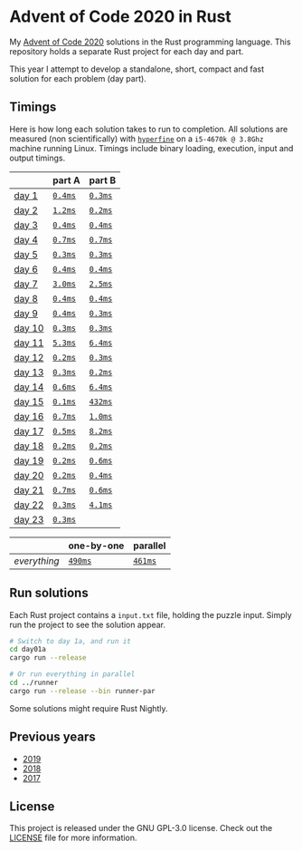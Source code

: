 # Advent of Code 2020 in Rust
My [Advent of Code 2020][aoc-2020] solutions in the Rust programming language.
This repository holds a separate Rust project for each day and part.

This year I attempt to develop a standalone, short, compact and fast solution
for each problem (day part).

## Timings
Here is how long each solution takes to run to completion.
All solutions are measured (non scientifically) with [`hyperfine`][hyperfine] on
a `i5-4670k @ 3.8Ghz` machine running Linux.
Timings include binary loading, execution, input and output timings.

|                                                | part A                          | part B                           |
|:-----------------------------------------------|:--------------------------------|:---------------------------------|
| [day 1](https://adventofcode.com/2020/day/1)   | [`0.4ms`](./day01a/src/main.rs) | [`0.3ms`](./day01b/src/main.rs)  |
| [day 2](https://adventofcode.com/2020/day/2)   | [`1.2ms`](./day02a/src/main.rs) | [`0.2ms`](./day02b/src/main.rs)  |
| [day 3](https://adventofcode.com/2020/day/3)   | [`0.4ms`](./day03a/src/main.rs) | [`0.4ms`](./day03b/src/main.rs)  |
| [day 4](https://adventofcode.com/2020/day/4)   | [`0.7ms`](./day04a/src/main.rs) | [`0.7ms`](./day04b/src/main.rs)  |
| [day 5](https://adventofcode.com/2020/day/5)   | [`0.3ms`](./day05a/src/main.rs) | [`0.3ms`](./day05b/src/main.rs)  |
| [day 6](https://adventofcode.com/2020/day/6)   | [`0.4ms`](./day06a/src/main.rs) | [`0.4ms`](./day06b/src/main.rs)  |
| [day 7](https://adventofcode.com/2020/day/7)   | [`3.0ms`](./day07a/src/main.rs) | [`2.5ms`](./day07b/src/main.rs)  |
| [day 8](https://adventofcode.com/2020/day/8)   | [`0.4ms`](./day08a/src/main.rs) | [`0.4ms`](./day08b/src/main.rs)  |
| [day 9](https://adventofcode.com/2020/day/9)   | [`0.4ms`](./day09a/src/main.rs) | [`0.3ms`](./day09b/src/main.rs)  |
| [day 10](https://adventofcode.com/2020/day/10) | [`0.3ms`](./day10a/src/main.rs) | [`0.3ms`](./day10b/src/main.rs)  |
| [day 11](https://adventofcode.com/2020/day/11) | [`5.3ms`](./day11a/src/main.rs) | [`6.4ms`](./day11b/src/main.rs)  |
| [day 12](https://adventofcode.com/2020/day/12) | [`0.2ms`](./day12a/src/main.rs) | [`0.3ms`](./day12b/src/main.rs)  |
| [day 13](https://adventofcode.com/2020/day/13) | [`0.3ms`](./day13a/src/main.rs) | [`0.2ms`](./day13b/src/main.rs)  |
| [day 14](https://adventofcode.com/2020/day/14) | [`0.6ms`](./day14a/src/main.rs) | [`6.4ms`](./day14b/src/main.rs)  |
| [day 15](https://adventofcode.com/2020/day/15) | [`0.1ms`](./day15a/src/main.rs) | [`432ms`](./day15b/src/main.rs)  |
| [day 16](https://adventofcode.com/2020/day/16) | [`0.7ms`](./day16a/src/main.rs) | [`1.0ms`](./day16b/src/main.rs)  |
| [day 17](https://adventofcode.com/2020/day/17) | [`0.5ms`](./day17a/src/main.rs) | [`8.2ms`](./day17b/src/main.rs)  |
| [day 18](https://adventofcode.com/2020/day/18) | [`0.2ms`](./day18a/src/main.rs) | [`0.2ms`](./day18b/src/main.rs)  |
| [day 19](https://adventofcode.com/2020/day/19) | [`0.2ms`](./day19a/src/main.rs) | [`0.6ms`](./day19b/src/main.rs)  |
| [day 20](https://adventofcode.com/2020/day/20) | [`0.2ms`](./day20a/src/main.rs) | [`0.4ms`](./day20b/src/main.rs)  |
| [day 21](https://adventofcode.com/2020/day/21) | [`0.7ms`](./day21a/src/main.rs) | [`0.6ms`](./day21b/src/main.rs)  |
| [day 22](https://adventofcode.com/2020/day/22) | [`0.3ms`](./day22a/src/main.rs) | [`4.1ms`](./day22b/src/main.rs)  |
| [day 23](https://adventofcode.com/2020/day/23) | [`0.3ms`](./day23a/src/main.rs) |                                  |

|              | one-by-one                             | parallel                                   |
|:-------------|:---------------------------------------|:-------------------------------------------|
| _everything_ | [`490ms`](./runner/src/bin/runner.rs)  | [`461ms`](./runner/src/bin/runner-par.rs)  |

## Run solutions
Each Rust project contains a `input.txt` file, holding the puzzle input. Simply
run the project to see the solution appear.

```bash
# Switch to day 1a, and run it
cd day01a
cargo run --release

# Or run everything in parallel
cd ../runner
cargo run --release --bin runner-par
```

Some solutions might require Rust Nightly.

## Previous years
- [2019](https://github.com/timvisee/advent-of-code-2019)
- [2018](https://github.com/timvisee/advent-of-code-2018)
- [2017](https://github.com/timvisee/advent-of-code-2017)

## License
This project is released under the GNU GPL-3.0 license.
Check out the [LICENSE](LICENSE) file for more information.

[aoc-2020]: https://adventofcode.com/2020
[hyperfine]: https://github.com/sharkdp/hyperfine

